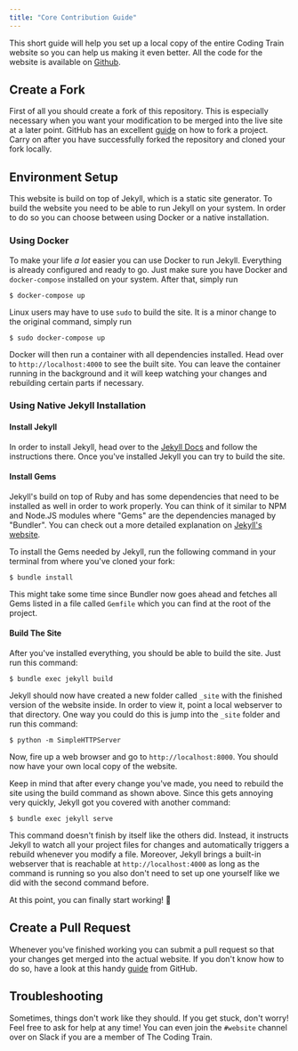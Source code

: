 ```yaml
---
title: "Core Contribution Guide"
---
```


This short guide will help you set up a local copy of the entire Coding Train
website so you can help us making it even better. All the code for the website is available on [Github](https://github.com/CodingTrain/website).


## Create a Fork

First of all you should create a fork of this repository. This is especially
necessary when you want your modification to be merged into the live site at
a later point. GitHub has an excellent
[guide](https://guides.github.com/activities/forking/) on how to fork a
project. Carry on after you have successfully forked the repository and
cloned your fork locally.

## Environment Setup

This website is build on top of Jekyll, which is a static site generator. To
build the website you need to be able to run Jekyll on your system.
In order to do so you can choose between using Docker or a native installation.

### Using Docker

To make your life _a lot_ easier you can use Docker to run Jekyll. Everything is already
configured and ready to go. Just make sure you have Docker and `docker-compose` installed on your system.
After that, simply run

```
$ docker-compose up
```
Linux users may have to use `sudo` to build the site. It is a minor change to the original command, simply run
```
$ sudo docker-compose up
```

Docker will then run a container with all dependencies installed.
Head over to `http://localhost:4000` to see the built site.
You can leave the container running in the background and it will keep watching
your changes and rebuilding certain parts if necessary.


### Using Native Jekyll Installation

#### Install Jekyll

In order to install Jekyll, head over to the [Jekyll Docs](https://jekyllrb.com/docs/) and follow the
instructions there. Once you've installed Jekyll you can try to build the
site.


#### Install Gems

Jekyll's build on top of Ruby and has some dependencies that need to be
installed as well in order to work properly. You can think of it similar to
NPM and Node.JS modules where "Gems" are the dependencies managed by
"Bundler". You can check out a more detailed explanation on [Jekyll's
website](https://jekyllrb.com/docs/ruby-101/).

To install the Gems needed by Jekyll, run the following command in your
terminal from where you've cloned your fork:

```
$ bundle install
```

This might take some time since Bundler now goes ahead and fetches all Gems
listed in a file called `Gemfile` which you can find at the root of the
project. 


#### Build The Site

After you've installed everything, you should be able to build the site. Just
run this command:

```
$ bundle exec jekyll build
```

Jekyll should now have created a new folder called `_site` with the finished version of the website inside. In order to view it, point a local webserver to that directory. One way you could do this is jump into the `_site` folder and run this command:

```
$ python -m SimpleHTTPServer
```

Now, fire up a web browser and go to `http://localhost:8000`. You should now have your own local copy of the website.

Keep in mind that after every change you've made, you need to rebuild the site using the build command as shown above. Since this gets annoying very quickly, Jekyll got you covered with another command:

```
$ bundle exec jekyll serve
```

This command doesn't finish by itself like the others did. Instead, it
instructs Jekyll to watch all your project files for changes and
automatically triggers a rebuild whenever you modify a file. Moreover, Jekyll
brings a built-in webserver that is reachable at `http://localhost:4000` as
long as the command is running so you also don't need to set up one yourself
like we did with the second command before.

At this point, you can finally start working! 🎉


## Create a Pull Request

Whenever you've finished working you can submit a pull request so that your
changes get merged into the actual website. If you don't know how to do so,
have a look at this handy
[guide](https://guides.github.com/activities/forking/#making-a-pull-request)
from GitHub.


## Troubleshooting

Sometimes, things don't work like they should. If you get stuck, don't worry!
Feel free to ask for help at any time! You can even join the `#website`
channel over on Slack if you are a member of The Coding Train.
